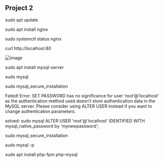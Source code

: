 
## Project 2 ##

sudo apt update

sudo apt install nginx

sudo systemctl status nginx

curl http://localhost:80

![image](https://user-images.githubusercontent.com/106885875/177059656-5c37c998-9723-43c4-baa4-2b262caf29a8.png)

sudo apt install mysql-server

sudo mysql

sudo mysql_secure_installation

Failed! Error: SET PASSWORD has no significance for user ‘root’@’localhost’ as the authentication method used doesn’t store authentication data in the MySQL server. Please consider using ALTER USER instead if you want to change authentication parameters.

solved: sudo mysql
ALTER USER 'root'@'localhost' IDENTIFIED WITH mysql_native_password by 'mynewpassword';

sudo mysql_secure_installation

sudo mysql -p

sudo apt install php-fpm php-mysql



